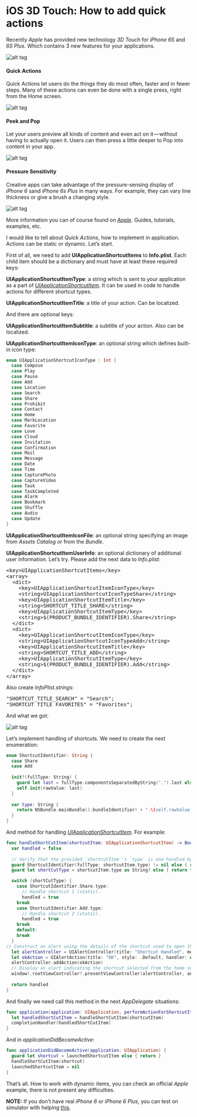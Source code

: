# iOS 3D Touch: How to add quick actions

Recently <i>Apple</i> has provided new technology <i>3D Touch</i> for <i>iPhone 6S</i> and <i>6S Plus</i>. Which contains 3 new features for your applications.

![alt tag](https://raw.github.com/maximbilan/3D-Touch-Quick-Actions-Demo/master/img/1.png)

<h4>Quick Actions</h4>

Quick Actions let users do the things they do most often, faster and in fewer steps. Many of these actions can even be done with a single press, right from the Home screen.

![alt tag](https://raw.github.com/maximbilan/3D-Touch-Quick-Actions-Demo/master/img/2.png)

<h4>Peek and Pop</h4>

Let your users preview all kinds of content and even act on it — without having to actually open it. Users can then press a little deeper to Pop into content in your app.

![alt tag](https://raw.github.com/maximbilan/3D-Touch-Quick-Actions-Demo/master/img/3.png)

<h4>Pressure Sensitivity</h4>

Creative apps can take advantage of the pressure-sensing display of <i>iPhone 6</i> sand <i>iPhone 6s Plus</i> in many ways. For example, they can vary line thickness or give a brush a changing style.

![alt tag](https://raw.github.com/maximbilan/3D-Touch-Quick-Actions-Demo/master/img/4.png)

More information you can of course found on <i><a href="https://developer.apple.com/ios/3d-touch/">Apple</a></i>. Guides, tutorials, examples, etc.

I would like to tell about <i>Quick Actions</i>, how to implement in application. Actions can be static or dynamic. Let’s start.

First of all, we need to add <b>UIApplicationShortcutItems</b> to <b>Info.plist</b>. Each child item should be a dictionary and must have at least these required keys:

<b>UIApplicationShortcutItemType</b>: a string which is sent to your application as a part of <i><a href="https://developer.apple.com/library/ios/documentation/UIKit/Reference/UIApplicationShortcutItem_class/">UIApplicationShortcutItem</a></i>. It can be used in code to handle actions for different shortcut types.

<b>UIApplicationShortcutItemTitle</b>: a title of your action. Can be localized.

And there are optional keys:

<b>UIApplicationShortcutItemSubtitle</b>: a subtitle of your action. Also can be localized.

<b>UIApplicationShortcutItemIconType</b>: an optional string which defines built-in icon type:

```swift
enum UIApplicationShortcutIconType : Int {
  case Compose
  case Play
  case Pause
  case Add
  case Location
  case Search
  case Share
  case Prohibit
  case Contact
  case Home
  case MarkLocation
  case Favorite
  case Love
  case Cloud
  case Invitation
  case Confirmation
  case Mail
  case Message
  case Date
  case Time
  case CapturePhoto
  case CaptureVideo
  case Task
  case TaskCompleted
  case Alarm
  case Bookmark
  case Shuffle
  case Audio
  case Update
}
```

<b>UIApplicationShortcutItemIconFile</b>: an optional string specifying an image from <i>Assets Catalog</i> or from the <i>Bundle</i>.

<b>UIApplicationShortcutItemUserInfo</b>: an optional dictionary of additional user information.
Let’s try. Please add the next data to <i>Info.plist</i>:

<pre>
&#60;key&#62;UIApplicationShortcutItems&#60;/key&#62;
&#60;array&#62;
  &#60;dict&#62;
    &#60;key&#62;UIApplicationShortcutItemIconType&#60;/key&#62;
    &#60;string&#62;UIApplicationShortcutIconTypeShare&#60;/string&#62;
    &#60;key&#62;UIApplicationShortcutItemTitle&#60;/key&#62;
    &#60;string&#62;SHORTCUT_TITLE_SHARE&#60;/string&#62;
    &#60;key&#62;UIApplicationShortcutItemType&#60;/key&#62;
    &#60;string&#62;$(PRODUCT_BUNDLE_IDENTIFIER).Share&#60;/string&#62;
  &#60;/dict&#62;
  &#60;dict&#62;
    &#60;key&#62;UIApplicationShortcutItemIconType&#60;/key&#62;
    &#60;string&#62;UIApplicationShortcutIconTypeAdd&#60;/string&#62;
    &#60;key&#62;UIApplicationShortcutItemTitle&#60;/key&#62;
    &#60;string&#62;SHORTCUT_TITLE_ADD&#60;/string&#62;
    &#60;key&#62;UIApplicationShortcutItemType&#60;/key&#62;
    &#60;string&#62;$(PRODUCT_BUNDLE_IDENTIFIER).Add&#60;/string&#62;
  &#60;/dict&#62;
&#60;/array&#62;
</pre>

Also create <i>InfoPlist.strings</i>:

<pre>
"SHORTCUT_TITLE_SEARCH" = "Search";
"SHORTCUT_TITLE_FAVORITES" = "Favorites";
</pre>

And what we got:

![alt tag](https://raw.github.com/maximbilan/3D-Touch-Quick-Actions-Demo/master/img/5.png)

Let’s implement handling of shortcuts. We need to create the next enumeration:

```swift
enum ShortcutIdentifier: String {
  case Share
  case Add
 
  init?(fullType: String) {
    guard let last = fullType.componentsSeparatedByString(".").last else { return nil }
    self.init(rawValue: last)
  }
  
  var type: String {
    return NSBundle.mainBundle().bundleIdentifier! + ".\(self.rawValue)"
  }
}
```

And method for handling <i><a href="https://developer.apple.com/library/ios/documentation/UIKit/Reference/UIApplicationShortcutItem_class/">UIApplicationShortcutItem</a></i>. For example:

```swift
func handleShortCutItem(shortcutItem: UIApplicationShortcutItem) -> Bool {
  var handled = false
  
  // Verify that the provided `shortcutItem`'s `type` is one handled by the application.
  guard ShortcutIdentifier(fullType: shortcutItem.type) != nil else { return false }
  guard let shortCutType = shortcutItem.type as String? else { return false }

  switch (shortCutType) {
    case ShortcutIdentifier.Share.type:
      // Handle shortcut 1 (static).
      handled = true
    break
    case ShortcutIdentifier.Add.type:
      // Handle shortcut 2 (static).
      handled = true
    break
    default:
    break
  }
// Construct an alert using the details of the shortcut used to open the application.
  let alertController = UIAlertController(title: "Shortcut Handled", message: "\"\(shortcutItem.localizedTitle)\"", preferredStyle: .Alert)
  let okAction = UIAlertAction(title: "OK", style: .Default, handler: nil)
  alertController.addAction(okAction)
  // Display an alert indicating the shortcut selected from the home screen.
  window!.rootViewController?.presentViewController(alertController, animated: true, completion: nil)
 
  return handled
}
```

And finally we need call this method in the next <i>AppDelegate</i> situations:

```swift
func application(application: UIApplication, performActionForShortcutItem shortcutItem: UIApplicationShortcutItem, completionHandler: Bool -> Void) {
  let handledShortCutItem = handleShortCutItem(shortcutItem)
  completionHandler(handledShortCutItem)
}
```

And in <i>applicationDidBecomeActive</i>:

```swift
func applicationDidBecomeActive(application: UIApplication) {
  guard let shortcut = launchedShortcutItem else { return }
  handleShortCutItem(shortcut)
  launchedShortcutItem = nil
}
```

That’s all. How to work with dynamic items, you can check an official <i>Apple</i> example, there is not present any difficulties.

<b>NOTE:</b> If you don’t have real <i>iPhone 6</i> or <i>iPhone 6 Plus</i>, you can test on simulator with helping <a href="https://github.com/DeskConnect/SBShortcutMenuSimulator">this</a>.
